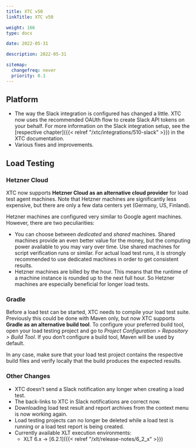 ```yaml
---
title: XTC v50
linkTitle: XTC v50

weight: 166
type: docs

date: 2022-05-31

description: 2022-05-31

sitemap:
  changefreq: never
  priority: 0.1
---
```


## Platform

* The way the Slack integration is configured has changed a little. XTC now uses the recommended OAUth flow to create Slack API tokens on your behalf. For more information on the Slack integration setup, see the [respective chapter]({{< relref "/xtc/integrations/510-slack" >}}) in the XTC documentation.
* Various fixes and improvements.


## Load Testing

### Hetzner Cloud

XTC now supports **Hetzner Cloud as an alternative cloud provider** for load test agent machines. Note that Hetzner machines are significantly less expensive, but there are only a few data centers yet (Germany, US, Finland).

Hetzner machines are configured very similar to Google agent machines. However, there are two peculiarities:

* You can choose between *dedicated* and *shared* machines. Shared machines provide an even better value for the money, but the computing power available to you may vary over time. Use shared machines for script verification runs or similar. For actual load test runs, it is strongly recommended to use dedicated machines in order to get consistent results.
* Hetzner machines are billed by the hour. This means that the runtime of a machine instance is rounded up to the next full hour. So Hetzner machines are especially beneficial for longer load tests.

### Gradle

Before a load test can be started, XTC needs to compile your load test suite. Previously this could be done with Maven only, but now XTC supports **Gradle as an alternative build tool**. To configure your preferred build tool, open your load testing project and go to *Project Configuration > Repository > Build Tool*. If you don’t configure a build tool, Maven will be used by default.

In any case, make sure that your load test project contains the respective build files and verify locally that the build produces the expected results.

### Other Changes

* XTC doesn’t send a Slack notification any longer when creating a load test.
* The back-links to XTC in Slack notifications are correct now.
* Downloading load test result and report archives from the context menu is now working again.
* Load testing projects can no longer be deleted while a load test is running or a load test report is being created.
* Currently available XLT execution environments:
    * XLT 6.x → [6.2.1]({{< relref "/xlt/release-notes/6_2_x" >}})
